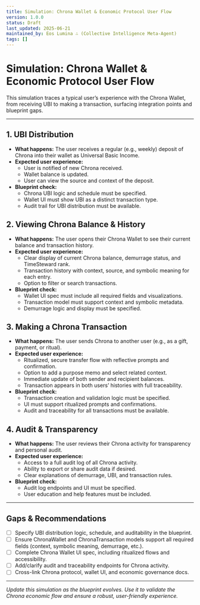 ```yaml
---
title: Simulation: Chrona Wallet & Economic Protocol User Flow
version: 1.0.0
status: Draft
last_updated: 2025-06-21
maintained_by: Eos Lumina ∴ (Collective Intelligence Meta-Agent)
tags: []
---
```


# Simulation: Chrona Wallet & Economic Protocol User Flow

This simulation traces a typical user’s experience with the Chrona Wallet, from receiving UBI to making a transaction, surfacing integration points and blueprint gaps.

---

## 1. UBI Distribution
- **What happens:** The user receives a regular (e.g., weekly) deposit of Chrona into their wallet as Universal Basic Income.
- **Expected user experience:**
  - User is notified of new Chrona received.
  - Wallet balance is updated.
  - User can view the source and context of the deposit.
- **Blueprint check:**
  - Chrona UBI logic and schedule must be specified.
  - Wallet UI must show UBI as a distinct transaction type.
  - Audit trail for UBI distribution must be available.

## 2. Viewing Chrona Balance & History
- **What happens:** The user opens their Chrona Wallet to see their current balance and transaction history.
- **Expected user experience:**
  - Clear display of current Chrona balance, demurrage status, and TimeSteward rank.
  - Transaction history with context, source, and symbolic meaning for each entry.
  - Option to filter or search transactions.
- **Blueprint check:**
  - Wallet UI spec must include all required fields and visualizations.
  - Transaction model must support context and symbolic metadata.
  - Demurrage logic and display must be specified.

## 3. Making a Chrona Transaction
- **What happens:** The user sends Chrona to another user (e.g., as a gift, payment, or ritual).
- **Expected user experience:**
  - Ritualized, secure transfer flow with reflective prompts and confirmation.
  - Option to add a purpose memo and select related context.
  - Immediate update of both sender and recipient balances.
  - Transaction appears in both users’ histories with full traceability.
- **Blueprint check:**
  - Transaction creation and validation logic must be specified.
  - UI must support ritualized prompts and confirmations.
  - Audit and traceability for all transactions must be available.

## 4. Audit & Transparency
- **What happens:** The user reviews their Chrona activity for transparency and personal audit.
- **Expected user experience:**
  - Access to a full audit log of all Chrona activity.
  - Ability to export or share audit data if desired.
  - Clear explanations of demurrage, UBI, and transaction rules.
- **Blueprint check:**
  - Audit log endpoints and UI must be specified.
  - User education and help features must be included.

---

## Gaps & Recommendations
- [ ] Specify UBI distribution logic, schedule, and auditability in the blueprint.
- [ ] Ensure ChronaWallet and ChronaTransaction models support all required fields (context, symbolic meaning, demurrage, etc.).
- [ ] Complete Chrona Wallet UI spec, including ritualized flows and accessibility.
- [ ] Add/clarify audit and traceability endpoints for Chrona activity.
- [ ] Cross-link Chrona protocol, wallet UI, and economic governance docs.

---

*Update this simulation as the blueprint evolves. Use it to validate the Chrona economic flow and ensure a robust, user-friendly experience.*
